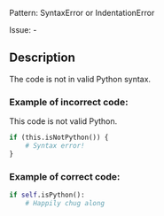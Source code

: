 Pattern: SyntaxError or IndentationError

Issue: -

## Description

The code is not in valid Python syntax.

### Example of **incorrect** code:

This code is not valid Python.

```python
if (this.isNotPython()) {
    # Syntax error!
}
```

### Example of **correct** code:

```python
if self.isPython():
    # Happily chug along
```

